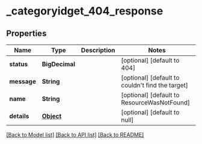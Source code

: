 # \_category**id**get_404_response

## Properties

| Name        | Type              | Description | Notes                                            |
| ----------- | ----------------- | ----------- | ------------------------------------------------ |
| **status**  | **BigDecimal**    |             | [optional] [default to 404]                      |
| **message** | **String**        |             | [optional] [default to couldn't find the target] |
| **name**    | **String**        |             | [optional] [default to ResourceWasNotFound]      |
| **details** | [**Object**](.md) |             | [optional] [default to null]                     |

[[Back to Model list]](../README.md#documentation-for-models) [[Back to API list]](../README.md#documentation-for-api-endpoints) [[Back to README]](../README.md)
